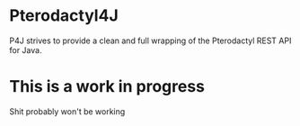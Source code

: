 # Pterodactyl4J

P4J strives to provide a clean and full wrapping of the Pterodactyl REST API for Java.

# This is a work in progress
Shit probably won't be working
